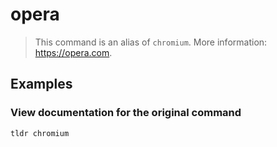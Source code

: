 # opera

> This command is an alias of `chromium`. More information: <https://opera.com>.

## Examples

### View documentation for the original command

```bash
tldr chromium
```
